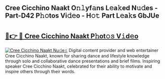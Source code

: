 ## Cree Cicchino Naakt O𝚗𝚕yf𝚊ns L𝚎a𝚔ed N𝚞𝚍es - Part-D42 P𝚑𝚘tos Vi𝚍𝚎o - H𝚘𝚝 Part L𝚎a𝚔s GbJUe

# <h2><a href="http://kfdlvre.oniu.top/?m=Cree+Cicchino+Naakt">🔗👉 🔴 Cree Cicchino Naakt P𝚑ot𝚘𝚜 V𝚒d𝚎o</a></h2>

[![Cree Cicchino Naakt Nu𝚍e𝚜](https://i.imgur.com/0qMVB7G.gif)](http://kfdlvre.oniu.top/?m=Cree+Cicchino+Naakt)
Digital content provider and web entertainer Cree Cicchino Naakt, known for sharing dance and lifestyle knowledge through solo and collaborative dance presentations and brief films. Inspiring speaker Cree Cicchino Naakt, celebrated for their ability to motivate and inspire others through their words.  
